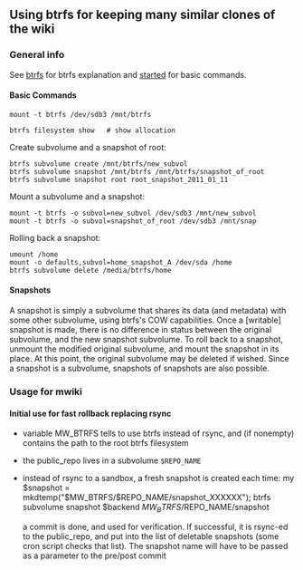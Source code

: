 ## Using btrfs for keeping many similar clones of the wiki


### General info

See [btrfs] for btrfs explanation and [started] for basic commands.

[btrfs]: https://btrfs.wiki.kernel.org/index.php/SysadminGuide
[started]: https://btrfs.wiki.kernel.org/index.php/Getting_started#Basic_Filesystem_Commands


#### Basic Commands

    mount -t btrfs /dev/sdb3 /mnt/btrfs
    
    btrfs filesystem show   # show allocation

Create subvolume and a snapshot of root:

    btrfs subvolume create /mnt/btrfs/new_subvol
    btrfs subvolume snapshot /mnt/btrfs /mnt/btrfs/snapshot_of_root
    btrfs subvolume snapshot root root_snapshot_2011_01_11


Mount a subvolume and a snapshot:

    mount -t btrfs -o subvol=new_subvol /dev/sdb3 /mnt/new_subvol
    mount -t btrfs -o subvol=snapshot_of_root /dev/sdb3 /mnt/snap

Rolling back a snapshot:
    
    umount /home
    mount -o defaults,subvol=home_snapshot_A /dev/sda /home
    btrfs subvolume delete /media/btrfs/home  



#### Snapshots

A snapshot is simply a subvolume that shares its data (and metadata)
with some other subvolume, using btrfs's COW capabilities. Once a
[writable] snapshot is made, there is no difference in status between
the original subvolume, and the new snapshot subvolume. To roll back
to a snapshot, unmount the modified original subvolume, and mount the
snapshot in its place. At this point, the original subvolume may be
deleted if wished. Since a snapshot is a subvolume, snapshots of
snapshots are also possible.


### Usage for mwiki

#### Initial use for fast rollback replacing rsync

- variable MW_BTRFS tells to use btrfs instead of rsync,
  and (if nonempty) contains the path to the root btrfs filesystem
- the public_repo lives in a subvolume `$REPO_NAME`
- instead of rsync to a sandbox, a fresh snapshot is created each time:
    my $snapshot = mkdtemp("$MW_BTRFS/$REPO_NAME/snapshot_XXXXXX");
    btrfs subvolume snapshot $backend $MW_BTRFS/$REPO_NAME/snapshot
    
  a commit is done, and used for verification. If successful, it is
  rsync-ed to the public_repo, and put into the list of deletable
  snapshots (some cron script checks that list). The snapshot name
  will have to be passed as a parameter to the pre/post commit

